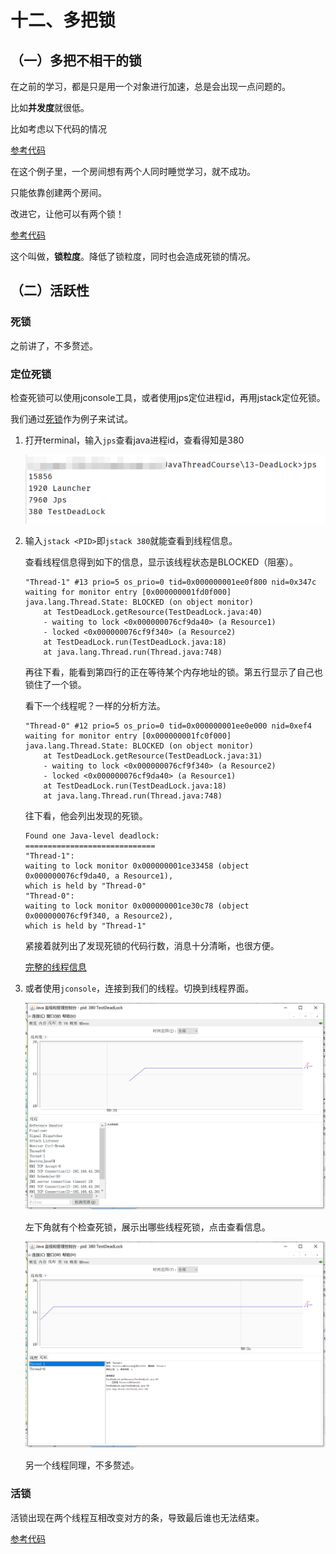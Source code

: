 # 十二、多把锁

## （一）多把不相干的锁

在之前的学习，都是只是用一个对象进行加速，总是会出现一点问题的。

比如**并发度**就很低。

比如考虑以下代码的情况

[参考代码](../../24-MultiLock/src/sample/Sample1.java)

在这个例子里，一个房间想有两个人同时睡觉学习，就不成功。

只能依靠创建两个房间。

改进它，让他可以有两个锁！

[参考代码](../../24-MultiLock/src/sample/Sample2.java)

这个叫做，**锁粒度**。降低了锁粒度，同时也会造成死锁的情况。

## （二）活跃性

### 死锁

之前讲了，不多赘述。

### 定位死锁

检查死锁可以使用jconsole工具，或者使用jps定位进程id，再用jstack定位死锁。

我们通过[死锁](../../13-DeadLock/src/TestDeadLock.java)作为例子来试试。

1. 打开terminal，输入`jps`查看java进程id，查看得知是380

    ![img_4.png](img_4.png)

2. 输入`jstack <PID>`即`jstack 380`就能查看到线程信息。

    查看线程信息得到如下的信息，显示该线程状态是BLOCKED（阻塞）。
    ```text
    "Thread-1" #13 prio=5 os_prio=0 tid=0x000000001ee0f800 nid=0x347c waiting for monitor entry [0x000000001fd0f000]
    java.lang.Thread.State: BLOCKED (on object monitor)
        at TestDeadLock.getResource(TestDeadLock.java:40)
        - waiting to lock <0x000000076cf9da40> (a Resource1)
        - locked <0x000000076cf9f340> (a Resource2)
        at TestDeadLock.run(TestDeadLock.java:18)
        at java.lang.Thread.run(Thread.java:748)
    ```
    再往下看，能看到第四行的正在等待某个内存地址的锁。第五行显示了自己也锁住了一个锁。
   
    看下一个线程呢？一样的分析方法。
    ```text
    "Thread-0" #12 prio=5 os_prio=0 tid=0x000000001ee0e000 nid=0xef4 waiting for monitor entry [0x000000001fc0f000]
    java.lang.Thread.State: BLOCKED (on object monitor)
        at TestDeadLock.getResource(TestDeadLock.java:31)
        - waiting to lock <0x000000076cf9f340> (a Resource2)
        - locked <0x000000076cf9da40> (a Resource1)
        at TestDeadLock.run(TestDeadLock.java:18)
        at java.lang.Thread.run(Thread.java:748)
    ```   
   
    往下看，他会列出发现的死锁。
   
    ```text
    Found one Java-level deadlock:
    =============================
    "Thread-1":
    waiting to lock monitor 0x000000001ce33458 (object 0x000000076cf9da40, a Resource1),
    which is held by "Thread-0"
    "Thread-0":
    waiting to lock monitor 0x000000001ce30c78 (object 0x000000076cf9f340, a Resource2),
    which is held by "Thread-1"
    ```
   
    紧接着就列出了发现死锁的代码行数，消息十分清晰，也很方便。
   
    [完整的线程信息](./12-1.md)
   
3. 或者使用`jconsole`，连接到我们的线程。切换到线程界面。

    ![img_5.png](img_5.png)
   
    左下角就有个检查死锁，展示出哪些线程死锁，点击查看信息。
   
    ![img_6.png](img_6.png)
   
    另一个线程同理，不多赘述。

### 活锁

活锁出现在两个线程互相改变对方的条，导致最后谁也无法结束。

[参考代码](../../25-LiveLock)